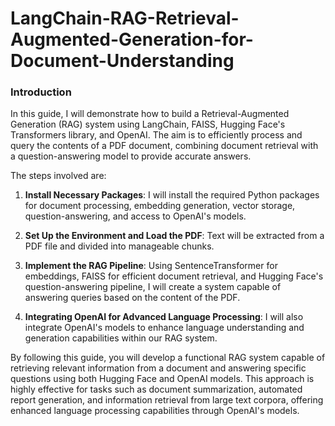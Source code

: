 # LangChain-RAG-Retrieval-Augmented-Generation-for-Document-Understanding

### Introduction

In this guide, I will demonstrate how to build a Retrieval-Augmented Generation (RAG) system using LangChain, FAISS, Hugging Face's Transformers library, and OpenAI. The aim is to efficiently process and query the contents of a PDF document, combining document retrieval with a question-answering model to provide accurate answers.

The steps involved are:

1. **Install Necessary Packages**: I will install the required Python packages for document processing, embedding generation, vector storage, question-answering, and access to OpenAI's models.
   
2. **Set Up the Environment and Load the PDF**: Text will be extracted from a PDF file and divided into manageable chunks.

3. **Implement the RAG Pipeline**: Using SentenceTransformer for embeddings, FAISS for efficient document retrieval, and Hugging Face's question-answering pipeline, I will create a system capable of answering queries based on the content of the PDF.

4. **Integrating OpenAI for Advanced Language Processing**: I will also integrate OpenAI's models to enhance language understanding and generation capabilities within our RAG system.

By following this guide, you will develop a functional RAG system capable of retrieving relevant information from a document and answering specific questions using both Hugging Face and OpenAI models. This approach is highly effective for tasks such as document summarization, automated report generation, and information retrieval from large text corpora, offering enhanced language processing capabilities through OpenAI's models.
